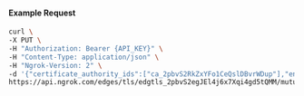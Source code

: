 <!-- Code generated for API Clients. DO NOT EDIT. -->

#### Example Request

```bash
curl \
-X PUT \
-H "Authorization: Bearer {API_KEY}" \
-H "Content-Type: application/json" \
-H "Ngrok-Version: 2" \
-d '{"certificate_authority_ids":["ca_2pbvS2RkZxYFo1CeQslDBvrWDup"],"enabled":true}' \
https://api.ngrok.com/edges/tls/edgtls_2pbvS2egJEl4j6x7Xqi4gd5tQMM/mutual_tls
```

